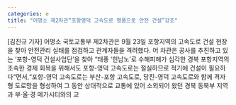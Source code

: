 ```yaml
---
categories: e
title: "어명소 제2차관“포항영덕 고속도로 명품으로 안전 건설”강조"
---
```

[김진규 기자] 어명소 국토교통부 제2차관은 9월 23일 포항지역의 고속도로 건설 현장을 찾아 안전관리 실태를 점검하고 관계자들을 격려했다. 어 차관은 공사를 추진하고 있는 ‘포항-영덕 건설사업단’을 찾아 “태풍 ‘힌남노’로 수해피해가 심각한 경북 포항지역의 조속한 경제 회복을 위해서도 포항-영덕 고속도로는 절실하므로 적기에 건설이 필요하다“면서,“포항-영덕 고속도로는 부산-포항 고속도로, 당진-영덕 고속도로와 함께 격자형 도로망을 형성하여 그 동안 상대적으로 교통에 있어 소외되어 왔던 경북 동북부 지역과 부·울·경 메가시티와의 교